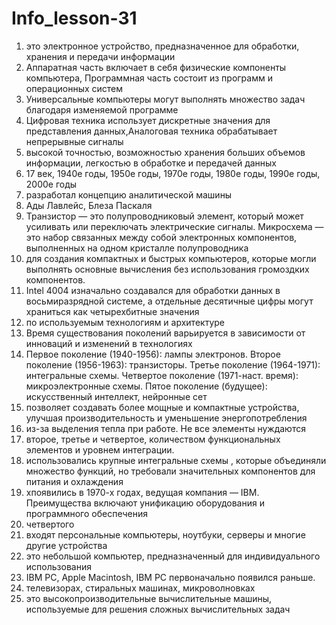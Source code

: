 # Info_lesson-31 
1. это электронное устройство, предназначенное для обработки, хранения и передачи информации
2. Аппаратная часть включает в себя физические компоненты компьютера, Программная часть состоит из программ и операционных систем
3. Универсальные компьютеры могут выполнять множество задач благодаря изменяемой программе
4. Цифровая техника использует дискретные значения для представления данных,Аналоговая техника обрабатывает непрерывные сигналы
5. высокой точностью, возможностью хранения больших объемов информации, легкостью в обработке и передачей данных
6. 17 век, 1940е годы, 1950е годы, 1970е годы, 1980е годы, 1990е годы, 2000е годы
7. разработал концепцию аналитической машины
8. Ады Лавлейс, Блеза Паскаля
9. Транзистор — это полупроводниковый элемент, который может усиливать или переключать электрические сигналы. Микросхема — это набор связанных между собой электронных компонентов, выполненных на одном кристалле полупроводника
10. для создания компактных и быстрых компьютеров, которые могли выполнять основные вычисления без использования громоздких компонентов.
11. Intel 4004 изначально создавался для обработки данных в восьмиразрядной системе, а отдельные десятичные цифры могут храниться как четырехбитные значения
12. по используемым технологиям и архитектуре
13. Время существования поколений варьируется в зависимости от инноваций и изменений в технологиях
14. Первое поколение (1940-1956): лампы электронов. Второе поколение (1956-1963): транзисторы. Третье поколение (1964-1971): интегральные схемы. Четвертое поколение (1971-наст. время): микроэлектронные схемы. Пятое поколение (будущее): искусственный интеллект, нейронные сет
15. позволяет создавать более мощные и компактные устройства, улучшая производительность и уменьшение энергопотребления
16. из-за выделения тепла при работе. Не все элементы нуждаются
17. второе, третье и четвертое, количеством функциональных элементов и уровнем интеграции.
18. использовались крупные интегральные схемы , которые объединяли множество функций, но требовали значительных компонентов для питания и охлаждения
19. хпоявились в 1970-х годах, ведущая компания — IBM. Преимущества включают унификацию оборудования и программного обеспечения
20. четвертого
21. входят персональные компьютеры, ноутбуки, серверы и многие другие устройства
22. это небольшой компьютер, предназначенный для индивидуального использования
23. IBM PC, Apple Macintosh, IBM PC первоначально появился раньше.
24. телевизорах, стиральных машинах, микроволновках
25. это высокопроизводительные вычислительные машины, используемые для решения сложных вычислительных задач
